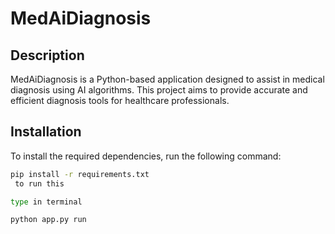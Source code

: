 # MedAiDiagnosis

## Description
MedAiDiagnosis is a Python-based application designed to assist in medical diagnosis using AI algorithms. This project aims to provide accurate and efficient diagnosis tools for healthcare professionals.

## Installation
To install the required dependencies, run the following command:

```bash
pip install -r requirements.txt
 to run this

type in terminal

python app.py run
